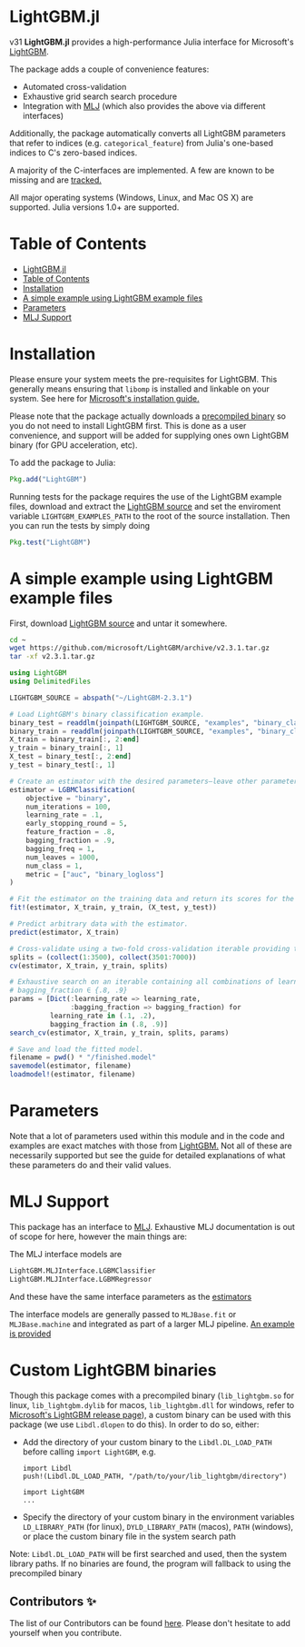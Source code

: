 LightGBM.jl
========
v31
**LightGBM.jl** provides a high-performance Julia interface for Microsoft's
[LightGBM](https://lightgbm.readthedocs.io/en/latest/).

The package adds a couple of convenience features:
* Automated cross-validation
* Exhaustive grid search search procedure
* Integration with [MLJ](https://github.com/alan-turing-institute/MLJ.jl) (which also provides the above via different interfaces)

Additionally, the package automatically converts all LightGBM parameters that refer to indices
(e.g. `categorical_feature`) from Julia's one-based indices to C's zero-based indices.

A majority of the C-interfaces are implemented. A few are known to be missing and are
[tracked.](https://github.com/IQVIA-ML/LightGBM.jl/issues)

All major operating systems (Windows, Linux, and Mac OS X) are supported. Julia versions 1.0+ are supported.

# Table of Contents
- [LightGBM.jl](#lightgbmjl)
- [Table of Contents](#table-of-contents)
- [Installation](#installation)
- [A simple example using LightGBM example files](#a-simple-example-using-lightgbm-example-files)
- [Parameters](#parameters)
- [MLJ Support](#mlj-support)

# Installation
Please ensure your system meets the pre-requisites for LightGBM. This generally means ensuring
that `libomp` is installed and linkable on your system. See here for [Microsoft's installation guide.](https://lightgbm.readthedocs.io/en/latest/Installation-Guide.html)

Please note that the package actually downloads a [precompiled binary](https://github.com/microsoft/LightGBM/releases)
so you do not need to install LightGBM first. This is done as a user convenience, and support
will be added for supplying ones own LightGBM binary (for GPU acceleration, etc).

To add the package to Julia:
```julia
Pkg.add("LightGBM")
```

Running tests for the package requires the use of the LightGBM example files,
download and extract the [LightGBM source](https://github.com/microsoft/LightGBM/archive/v2.3.1.zip)
and set the enviroment variable `LIGHTGBM_EXAMPLES_PATH` to the root of the source installation.
Then you can run the tests by simply doing
```julia
Pkg.test("LightGBM")
```

# A simple example using LightGBM example files

First, download [LightGBM source](https://github.com/microsoft/LightGBM/archive/v2.3.1.zip)
and untar it somewhere.

```bash
cd ~
wget https://github.com/microsoft/LightGBM/archive/v2.3.1.tar.gz
tar -xf v2.3.1.tar.gz
```

```julia
using LightGBM
using DelimitedFiles

LIGHTGBM_SOURCE = abspath("~/LightGBM-2.3.1")

# Load LightGBM's binary classification example.
binary_test = readdlm(joinpath(LIGHTGBM_SOURCE, "examples", "binary_classification", "binary.test"), '\t')
binary_train = readdlm(joinpath(LIGHTGBM_SOURCE, "examples", "binary_classification", "binary.train"), '\t')
X_train = binary_train[:, 2:end]
y_train = binary_train[:, 1]
X_test = binary_test[:, 2:end]
y_test = binary_test[:, 1]

# Create an estimator with the desired parameters—leave other parameters at the default values.
estimator = LGBMClassification(
    objective = "binary",
    num_iterations = 100,
    learning_rate = .1,
    early_stopping_round = 5,
    feature_fraction = .8,
    bagging_fraction = .9,
    bagging_freq = 1,
    num_leaves = 1000,
    num_class = 1,
    metric = ["auc", "binary_logloss"]
)

# Fit the estimator on the training data and return its scores for the test data.
fit!(estimator, X_train, y_train, (X_test, y_test))

# Predict arbitrary data with the estimator.
predict(estimator, X_train)

# Cross-validate using a two-fold cross-validation iterable providing training indices.
splits = (collect(1:3500), collect(3501:7000))
cv(estimator, X_train, y_train, splits)

# Exhaustive search on an iterable containing all combinations of learning_rate ∈ {.1, .2} and
# bagging_fraction ∈ {.8, .9}
params = [Dict(:learning_rate => learning_rate,
               :bagging_fraction => bagging_fraction) for
          learning_rate in (.1, .2),
          bagging_fraction in (.8, .9)]
search_cv(estimator, X_train, y_train, splits, params)

# Save and load the fitted model.
filename = pwd() * "/finished.model"
savemodel(estimator, filename)
loadmodel!(estimator, filename)
```

# Parameters

Note that a lot of parameters used within this module and in the code and examples are
exact matches with those from [LightGBM.](https://lightgbm.readthedocs.io/en/latest/Parameters.html)
Not all of these are necessarily supported but see the guide for detailed explanations of what these
parameters do and their valid values.

# MLJ Support

This package has an interface to [MLJ](https://github.com/alan-turing-institute/MLJ.jl).
Exhaustive MLJ documentation is out of scope for here, however the main things are:

The MLJ interface models are
```julia
LightGBM.MLJInterface.LGBMClassifier
LightGBM.MLJInterface.LGBMRegressor
```

And these have the same interface parameters as the [estimators](#estimators)

The interface models are generally passed to `MLJBase.fit` or `MLJBase.machine`
and integrated as part of a larger MLJ pipeline. [An example is provided](https://alan-turing-institute.github.io/DataScienceTutorials.jl/end-to-end/boston-lgbm/)

# Custom LightGBM binaries
Though this package comes with a precompiled binary (`lib_lightgbm.so` for linux, `lib_lightgbm.dylib` for macos, `lib_lightgbm.dll` for windows, refer to [Microsoft's LightGBM release page](https://github.com/microsoft/LightGBM/releases)), a custom binary can be used with this package (we use `Libdl.dlopen` to do this). In order to do so, either:

  - Add the directory of your custom binary to the `Libdl.DL_LOAD_PATH` before calling `import LightGBM`, e.g.
      ```
      import Libdl
      push!(Libdl.DL_LOAD_PATH, "/path/to/your/lib_lightgbm/directory")

      import LightGBM
      ...
      ```
  - Specify the directory of your custom binary in the environment variables `LD_LIBRARY_PATH` (for linux), `DYLD_LIBRARY_PATH` (macos), `PATH` (windows), or place the custom binary file in the system search path

Note: `Libdl.DL_LOAD_PATH` will be first searched and used, then the system library paths. If no binaries are found, the program will fallback to using the precompiled binary

## Contributors ✨

The list of our Contributors can be found [here](CONTRIBUTORS.md).
Please don't hesitate to add yourself when you contribute.
